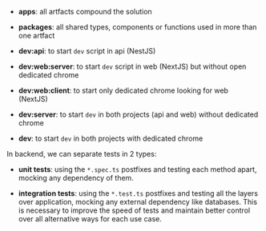 - **apps**: all artfacts compound the solution
- **packages**: all shared types, components or functions used in more than one artfact

- **dev:api**: to start `dev` script in api (NestJS)
- **dev:web:server**: to start `dev` script in web (NextJS) but without open dedicated chrome
- **dev:web:client**: to start only dedicated chrome looking for web (NextJS)
- **dev:server**: to start `dev` in both projects (api and web) without dedicated chrome
- **dev**: to start `dev` in both projects with dedicated chrome

In backend, we can separate tests in 2 types:

- **unit tests**: using the `*.spec.ts` postfixes and testing each method apart, mocking any dependency of them.

- **integration tests**: using the `*.test.ts` postfixes and testing all the layers over application, mocking any external dependency like databases. This is necessary to improve the speed of tests and maintain better control over all alternative ways for each use case.

